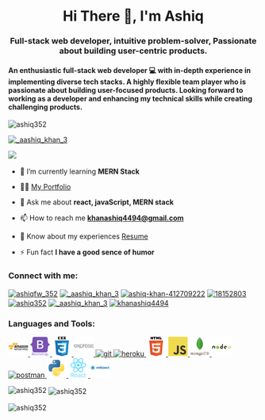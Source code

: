 <h1 align="center">Hi There 👋, I'm Ashiq </h1>
<h3 align="center">Full-stack web developer, intuitive problem-solver, Passionate about building user-centric products.</h3>

<h4>An enthusiastic full-stack web developer 💻 with in-depth
experience in implementing diverse tech stacks. A highly flexible
team player who is passionate about building user-focused
products. Looking forward to working as a developer and
enhancing my technical skills while creating challenging products.</h4>

<p align="left"> <img src="https://komarev.com/ghpvc/?username=ashiq352&label=Profile%20views&color=0e75b6&style=flat" alt="ashiq352" /> </p>

<p align="left"> <a href="https://twitter.com/_aashiq_khan_3" target="blank"><img src="https://img.shields.io/twitter/follow/_aashiq_khan_3?logo=twitter&style=for-the-badge" alt="_aashiq_khan_3" /></a> </p>

<img  src="https://www.aalpha.net/wp-content/uploads/2020/12/full-stack-development.gif"  />

- 🌱 I’m currently learning **MERN Stack**

- 👨‍💼 [ My Portfolio](https://drive.google.com/file/d/1BQFWilpa-sTkxcl9bks07hlARyLAB_vR/view?usp=sharing)

- 💬 Ask me about **react, javaScript, MERN stack**

- 📫 How to reach me **khanashiq4494@gmail.com**

- 📄 Know about my experiences [Resume](https://drive.google.com/file/d/1c54g8oK-i9BnBam-SBkqoiGrGgdv9cfB/view?usp=sharing)

- ⚡ Fun fact **I have a good sence of humor**



<h3 align="left">Connect with me:</h3>
<p align="left">
<a href="https://codepen.io/ashiqfw_352" target="blank"><img align="center" src="https://raw.githubusercontent.com/rahuldkjain/github-profile-readme-generator/master/src/images/icons/Social/codepen.svg" alt="ashiqfw_352" height="30" width="40" /></a>
<a href="https://twitter.com/_aashiq_khan_3" target="blank"><img align="center" src="https://raw.githubusercontent.com/rahuldkjain/github-profile-readme-generator/master/src/images/icons/Social/twitter.svg" alt="_aashiq_khan_3" height="30" width="40" /></a>
<a href="https://linkedin.com/in/ashiq-khan-412709222" target="blank"><img align="center" src="https://raw.githubusercontent.com/rahuldkjain/github-profile-readme-generator/master/src/images/icons/Social/linked-in-alt.svg" alt="ashiq-khan-412709222" height="30" width="40" /></a>
<a href="https://stackoverflow.com/users/18152803" target="blank"><img align="center" src="https://raw.githubusercontent.com/rahuldkjain/github-profile-readme-generator/master/src/images/icons/Social/stack-overflow.svg" alt="18152803" height="30" width="40" /></a>
<a href="https://codesandbox.com/ashiq352" target="blank"><img align="center" src="https://raw.githubusercontent.com/rahuldkjain/github-profile-readme-generator/master/src/images/icons/Social/codesandbox.svg" alt="ashiq352" height="30" width="40" /></a>
<a href="https://instagram.com/_aashiq_khan_3" target="blank"><img align="center" src="https://raw.githubusercontent.com/rahuldkjain/github-profile-readme-generator/master/src/images/icons/Social/instagram.svg" alt="_aashiq_khan_3" height="30" width="40" /></a>
<a href="https://www.leetcode.com/khanashiq4494" target="blank"><img align="center" src="https://raw.githubusercontent.com/rahuldkjain/github-profile-readme-generator/master/src/images/icons/Social/leet-code.svg" alt="khanashiq4494" height="30" width="40" /></a>
</p>

<h3 align="left">Languages and Tools:</h3>
<p align="left"> <a href="https://aws.amazon.com" target="_blank" rel="noreferrer"> <img src="https://raw.githubusercontent.com/devicons/devicon/master/icons/amazonwebservices/amazonwebservices-original-wordmark.svg" alt="aws" width="40" height="40"/> </a> <a href="https://getbootstrap.com" target="_blank" rel="noreferrer"> <img src="https://raw.githubusercontent.com/devicons/devicon/master/icons/bootstrap/bootstrap-plain-wordmark.svg" alt="bootstrap" width="40" height="40"/> </a> <a href="https://www.w3schools.com/css/" target="_blank" rel="noreferrer"> <img src="https://raw.githubusercontent.com/devicons/devicon/master/icons/css3/css3-original-wordmark.svg" alt="css3" width="40" height="40"/> </a> <a href="https://expressjs.com" target="_blank" rel="noreferrer"> <img src="https://raw.githubusercontent.com/devicons/devicon/master/icons/express/express-original-wordmark.svg" alt="express" width="40" height="40"/> </a> <a href="https://git-scm.com/" target="_blank" rel="noreferrer"> <img src="https://www.vectorlogo.zone/logos/git-scm/git-scm-icon.svg" alt="git" width="40" height="40"/> </a> <a href="https://heroku.com" target="_blank" rel="noreferrer"> <img src="https://www.vectorlogo.zone/logos/heroku/heroku-icon.svg" alt="heroku" width="40" height="40"/> </a> <a href="https://www.w3.org/html/" target="_blank" rel="noreferrer"> <img src="https://raw.githubusercontent.com/devicons/devicon/master/icons/html5/html5-original-wordmark.svg" alt="html5" width="40" height="40"/> </a> <a href="https://developer.mozilla.org/en-US/docs/Web/JavaScript" target="_blank" rel="noreferrer"> <img src="https://raw.githubusercontent.com/devicons/devicon/master/icons/javascript/javascript-original.svg" alt="javascript" width="40" height="40"/> </a> <a href="https://www.mongodb.com/" target="_blank" rel="noreferrer"> <img src="https://raw.githubusercontent.com/devicons/devicon/master/icons/mongodb/mongodb-original-wordmark.svg" alt="mongodb" width="40" height="40"/> </a> <a href="https://nodejs.org" target="_blank" rel="noreferrer"> <img src="https://raw.githubusercontent.com/devicons/devicon/master/icons/nodejs/nodejs-original-wordmark.svg" alt="nodejs" width="40" height="40"/> </a> <a href="https://postman.com" target="_blank" rel="noreferrer"> <img src="https://www.vectorlogo.zone/logos/getpostman/getpostman-icon.svg" alt="postman" width="40" height="40"/> </a> <a href="https://www.python.org" target="_blank" rel="noreferrer"> <img src="https://raw.githubusercontent.com/devicons/devicon/master/icons/python/python-original.svg" alt="python" width="40" height="40"/> </a> <a href="https://reactjs.org/" target="_blank" rel="noreferrer"> <img src="https://raw.githubusercontent.com/devicons/devicon/master/icons/react/react-original-wordmark.svg" alt="react" width="40" height="40"/> </a> <a href="https://webpack.js.org" target="_blank" rel="noreferrer"> <img src="https://raw.githubusercontent.com/devicons/devicon/d00d0969292a6569d45b06d3f350f463a0107b0d/icons/webpack/webpack-original-wordmark.svg" alt="webpack" width="40" height="40"/> </a> </p>

<p><img align="left" src="https://github-readme-stats.vercel.app/api/top-langs?username=ashiq352&show_icons=true&locale=en&layout=compact" alt="ashiq352" /></p>

<p>&nbsp;<img align="center" src="https://github-readme-stats.vercel.app/api?username=ashiq352&show_icons=true&locale=en" alt="ashiq352" /></p>

<p><img align="center" src="https://github-readme-streak-stats.herokuapp.com/?user=ashiq352&" alt="ashiq352" /></p>
